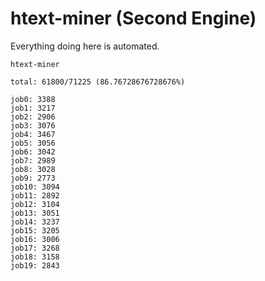 # htext-miner (Second Engine)

Everything doing here is automated.

```
htext-miner

total: 61800/71225 (86.76728676728676%)

job0: 3388
job1: 3217
job2: 2906
job3: 3076
job4: 3467
job5: 3056
job6: 3042
job7: 2989
job8: 3028
job9: 2773
job10: 3094
job11: 2892
job12: 3104
job13: 3051
job14: 3237
job15: 3205
job16: 3006
job17: 3268
job18: 3158
job19: 2843
```